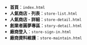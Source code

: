 - **首頁**：`index.html`
- **人氣商店 - 列表**：`store-list.html`
- **人氣商店 - 詳細**：`store-detail.html`
- **創業者圓夢專區**：`story-detail.html`
- **廠商登入**：`store-sign-in.html`
- **廠商資料維護**：`store-maintain.html`
